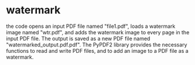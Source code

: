 # watermark
the code opens an input PDF file named "file1.pdf", loads a watermark image named "wtr.pdf", and adds the watermark image to every page in the input PDF file. The output is saved as a new PDF file named "watermarked_output.pdf.pdf". The PyPDF2 library provides the necessary functions to read and write PDF files, and to add an image to a PDF file as a watermark.

